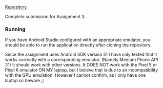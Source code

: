 [Repository](https://github.com/CowleyW/cs4520-assn3)

Complete submission for Assignment 3.

### Running

If you have Android Studio configured with an appropriate emulator, you should be able to run the application directly after cloning the repository.

Since the assignment uses Android SDK version 31 I have only tested that it works correctly with a corresponding emulator. (Namely Medium Phone API 31) It should work with other versions. 
It DOES NOT work with the Pixel 5 or Pixel 6 emulator ON MY laptop, but I believe that is due to an incompatibility with the GPU emulation. However I cannot confirm, as I only have one laptop so beware ;)
